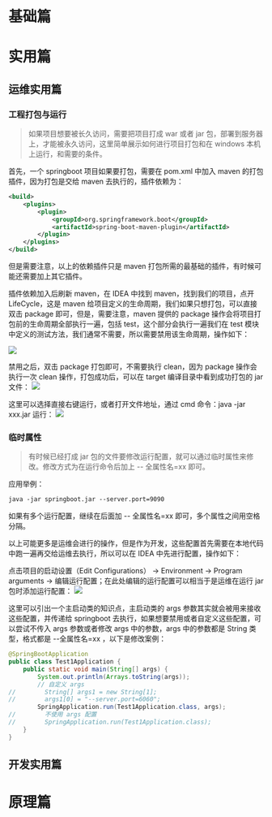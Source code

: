 # 基础篇




# 实用篇

## 运维实用篇

### 工程打包与运行
> 如果项目想要被长久访问，需要把项目打成 war 或者 jar 包，部署到服务器上，才能被永久访问，这里简单展示如何进行项目打包和在 windows 本机上运行，和需要的条件。

首先，一个 springboot 项目如果要打包，需要在 pom.xml 中加入 maven 的打包插件，因为打包是交给 maven 去执行的，插件依赖为：
```xml
<build>  
    <plugins>  
        <plugin>  
            <groupId>org.springframework.boot</groupId>  
            <artifactId>spring-boot-maven-plugin</artifactId>  
        </plugin>   
    </plugins>  
</build>
```
但是需要注意，以上的依赖插件只是 maven 打包所需的最基础的插件，有时候可能还需要加上其它插件。

插件依赖加入后刷新 maven，在 IDEA 中找到 maven，找到我们的项目，点开 LifeCycle，这是 maven 给项目定义的生命周期，我们如果只想打包，可以直接双击 package 即可，但是，需要注意，maven 提供的 package 操作会将项目打包前的生命周期全部执行一遍，包括 test，这个部分会执行一遍我们在 test 模块中定义的测试方法，我们通常不需要，所以需要禁用该生命周期，操作如下：

<img src="https://run-notes-pictures.oss-cn-hangzhou.aliyuncs.com/2023/1/2/Snipaste_2023-01-02_21-30-22.png">

禁用之后，双击 package 打包即可，不需要执行 clean，因为 package 操作会执行一次 clean 操作，打包成功后，可以在 target 编译目录中看到成功打包的 jar 文件：
<img src="https://run-notes-pictures.oss-cn-hangzhou.aliyuncs.com/2023/1/2/Snipaste_2023-01-02_21-29-16.png">

这里可以选择直接右键运行，或者打开文件地址，通过 cmd 命令：java -jar xxx.jar 运行：
<img src="https://run-notes-pictures.oss-cn-hangzhou.aliyuncs.com/2023/1/2/Snipaste_2023-01-02_21-33-15.png">

### 临时属性
> 有时候已经打成 jar 包的文件要修改运行配置，就可以通过临时属性来修改。修改方式为在运行命令后加上 -- 全属性名=xx 即可。

应用举例：
```xml
java -jar springboot.jar --server.port=9090
```

如果有多个运行配置，继续在后面加 -- 全属性名=xx 即可，多个属性之间用空格分隔。

以上可能更多是运维会进行的操作，但是作为开发，这些配置首先需要在本地代码中跑一遍再交给运维去执行，所以可以在 IDEA 中先进行配置，操作如下：

点击项目的启动设置（Edit Configurations） -> Environment -> Program arguments -> 编辑运行配置；在此处编辑的运行配置可以相当于是运维在运行 jar 包时添加运行配置：
<img src="https://run-notes-pictures.oss-cn-hangzhou.aliyuncs.com/2023/1/2/Snipaste_2023-01-02_22-13-01.png">

这里可以引出一个主启动类的知识点，主启动类的 args 参数其实就会被用来接收这些配置，并传递给 springboot 去执行，如果想要禁用或者自定义这些配置，可以尝试不传入 args 参数或者修改 args 中的参数，args 中的参数都是 String 类型，格式都是 --全属性名=xx ，以下是修改案例：
```java
@SpringBootApplication
public class Test1Application {  
    public static void main(String[] args) {  
        System.out.println(Arrays.toString(args));  
        // 自定义 args  
//        String[] args1 = new String[1];  
//        args1[0] = "--server.port=6060";  
        SpringApplication.run(Test1Application.class, args);  
//        不使用 args 配置  
//        SpringApplication.run(Test1Application.class);  
    }  
}
```



## 开发实用篇



# 原理篇

